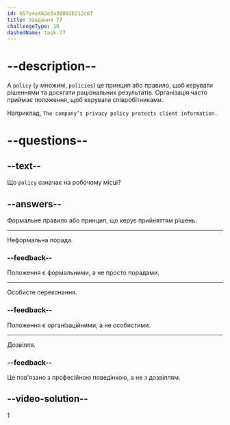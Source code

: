```yaml
---
id: 657e4e482e3a38992b212c6f
title: Завдання 77
challengeType: 19
dashedName: task-77
---
```


# --description--

A `policy` (у множині, `policies`) це принцип або правило, щоб керувати рішеннями та досягати раціональних результатів. Організація часто приймає положення, щоб керувати співробітниками.

Наприклад, `The company’s privacy policy protects client information.`

# --questions--

## --text--

Що `policy` означає на робочому місці?

## --answers--

Формальне правило або принцип, що керує прийняттям рішень.

---

Неформальна порада.

### --feedback--

Положення є формальними, а не просто порадами.

---

Особисте переконання.

### --feedback--

Положення є організаційними, а не особистими.

---

Дозвілля.

### --feedback--

Це пов'язано з професійною поведінкою, а не з дозвіллям.

## --video-solution--

1
